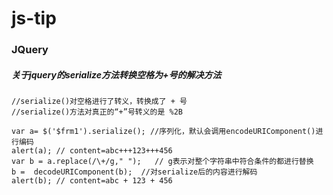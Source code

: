 # js-tip
### JQuery
##### 关于jquery的serialize方法转换空格为+号的解决方法
```text
//serialize()对空格进行了转义，转换成了 + 号
//serialize()方法对真正的“+”号转义的是 %2B

var a= $('$frm1').serialize(); //序列化，默认会调用encodeURIComponent()进行编码
alert(a); // content=abc+++123+++456
var b = a.replace(/\+/g," ");   // g表示对整个字符串中符合条件的都进行替换
b =  decodeURIComponent(b);  //对serialize后的内容进行解码
alert(b); // content=abc + 123 + 456
```
